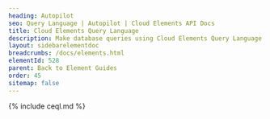 ```yaml
---
heading: Autopilot
seo: Query Language | Autopilot | Cloud Elements API Docs
title: Cloud Elements Query Language
description: Make database queries using Cloud Elements Query Language.
layout: sidebarelementdoc
breadcrumbs: /docs/elements.html
elementId: 528
parent: Back to Element Guides
order: 45
sitemap: false
---
```


{% include ceql.md %}
